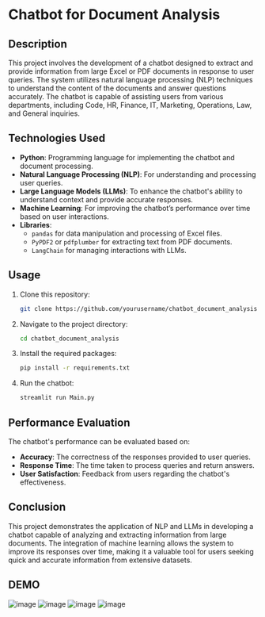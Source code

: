 # Chatbot for Document Analysis

## Description
This project involves the development of a chatbot designed to extract and provide information from large Excel or PDF documents in response to user queries. The system utilizes natural language processing (NLP) techniques to understand the content of the documents and answer questions accurately. The chatbot is capable of assisting users from various departments, including Code, HR, Finance, IT, Marketing, Operations, Law, and General inquiries.

## Technologies Used
- **Python**: Programming language for implementing the chatbot and document processing.
- **Natural Language Processing (NLP)**: For understanding and processing user queries.
- **Large Language Models (LLMs)**: To enhance the chatbot's ability to understand context and provide accurate responses.
- **Machine Learning**: For improving the chatbot’s performance over time based on user interactions.
- **Libraries**: 
  - `pandas` for data manipulation and processing of Excel files.
  - `PyPDF2` or `pdfplumber` for extracting text from PDF documents.
  - `LangChain` for managing interactions with LLMs.

## Usage
1. Clone this repository:
    ```bash
    git clone https://github.com/yourusername/chatbot_document_analysis.git
    ```
2. Navigate to the project directory:
    ```bash
    cd chatbot_document_analysis
    ```
3. Install the required packages:
    ```bash
    pip install -r requirements.txt
    ```
4. Run the chatbot:
    ```bash
    streamlit run Main.py
    ```

## Performance Evaluation
The chatbot's performance can be evaluated based on:

- **Accuracy**: The correctness of the responses provided to user queries.
- **Response Time**: The time taken to process queries and return answers.
- **User Satisfaction**: Feedback from users regarding the chatbot's effectiveness.

## Conclusion
This project demonstrates the application of NLP and LLMs in developing a chatbot capable of analyzing and extracting information from large documents. The integration of machine learning allows the system to improve its responses over time, making it a valuable tool for users seeking quick and accurate information from extensive datasets.




## DEMO
![image](https://github.com/user-attachments/assets/85794934-bf0a-4b78-b964-58d359788be7)
![image](https://github.com/user-attachments/assets/23a9e28f-dc4b-4a80-b83e-035bb2f9996b)
![image](https://github.com/user-attachments/assets/7c55157f-e98f-4818-8e9a-472f89a63356)
![image](https://github.com/user-attachments/assets/ff24f6c4-c90d-47de-9a54-616d38f48658)



